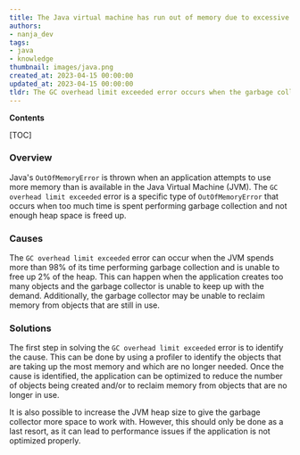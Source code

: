 ```yaml
---
title: The Java virtual machine has run out of memory due to excessive garbage collection activity exceeding the limit
authors:
- nanja_dev
tags:
- java
- knowledge
thumbnail: images/java.png
created_at: 2023-04-15 00:00:00
updated_at: 2023-04-15 00:00:00
tldr: The GC overhead limit exceeded error occurs when the garbage collector spends too much time trying to free up memory.
---
```


**Contents**

[TOC]

### Overview
Java's `OutOfMemoryError` is thrown when an application attempts to use more memory than is available in the Java Virtual Machine (JVM). The `GC overhead limit exceeded` error is a specific type of `OutOfMemoryError` that occurs when too much time is spent performing garbage collection and not enough heap space is freed up.

### Causes
The `GC overhead limit exceeded` error can occur when the JVM spends more than 98% of its time performing garbage collection and is unable to free up 2% of the heap. This can happen when the application creates too many objects and the garbage collector is unable to keep up with the demand. Additionally, the garbage collector may be unable to reclaim memory from objects that are still in use.

### Solutions
The first step in solving the `GC overhead limit exceeded` error is to identify the cause. This can be done by using a profiler to identify the objects that are taking up the most memory and which are no longer needed. Once the cause is identified, the application can be optimized to reduce the number of objects being created and/or to reclaim memory from objects that are no longer in use.

It is also possible to increase the JVM heap size to give the garbage collector more space to work with. However, this should only be done as a last resort, as it can lead to performance issues if the application is not optimized properly.
